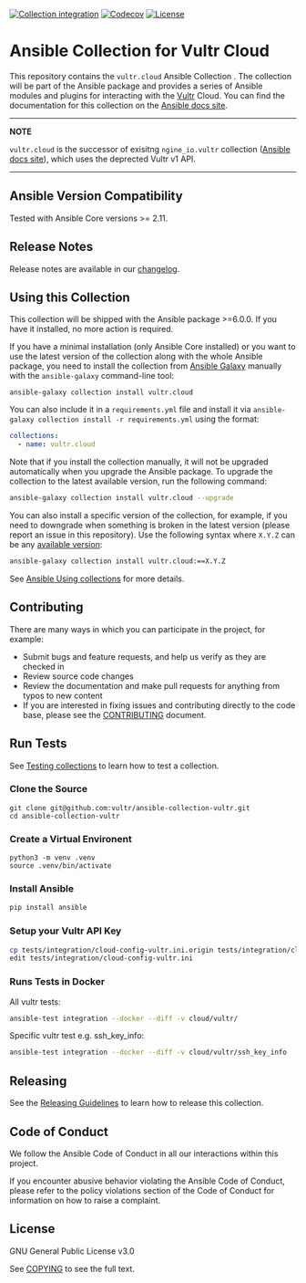[![Collection integration](https://github.com/vultr/ansible-collection-vultr/actions/workflows/integration.yml/badge.svg?branch=main)](https://github.com/vultr/ansible-collection-vultr/actions/workflows/integration.yml) [![Codecov](https://img.shields.io/codecov/c/github/vultr/ansible-collection-vultr)](https://codecov.io/gh/vultr/ansible-collection-vultr) [![License](https://img.shields.io/badge/license-GPL%20v3.0-brightgreen.svg)](LICENSE)

# Ansible Collection for Vultr Cloud

This repository contains the `vultr.cloud` Ansible Collection . The collection will be part of the Ansible package and provides a series of Ansible modules and plugins for interacting with the [Vultr](https://www.vultr.com) Cloud. You can find the documentation for this collection on the [Ansible docs site](https://docs.ansible.com/ansible/latest/collections/vultr/cloud/).

---
**NOTE**

`vultr.cloud` is the successor of exisitng `ngine_io.vultr` collection ([Ansible docs site](https://docs.ansible.com/ansible/latest/collections/ngine_io/vultr/)), which uses the deprected Vultr v1 API.

---

## Ansible Version Compatibility

Tested with Ansible Core versions >= 2.11.

## Release Notes

Release notes are available in our [changelog](https://github.com/vultr/ansible-collection-vultr/blob/main/CHANGELOG.rst).

## Using this Collection

This collection will be shipped with the Ansible package >=6.0.0. If you have it installed, no more action is required.

If you have a minimal installation (only Ansible Core installed) or you want to use the latest version of the collection along with the whole Ansible package, you need to install the collection from [Ansible Galaxy](https://galaxy.ansible.com/vultr/cloud) manually with the `ansible-galaxy` command-line tool:

    ansible-galaxy collection install vultr.cloud

You can also include it in a `requirements.yml` file and install it via `ansible-galaxy collection install -r requirements.yml` using the format:

```yaml
collections:
  - name: vultr.cloud
```

Note that if you install the collection manually, it will not be upgraded automatically when you upgrade the Ansible package. To upgrade the collection to the latest available version, run the following command:

```bash
ansible-galaxy collection install vultr.cloud --upgrade
```

You can also install a specific version of the collection, for example, if you need to downgrade when something is broken in the latest version (please report an issue in this repository). Use the following syntax where `X.Y.Z` can be any [available version](https://galaxy.ansible.com/vultr/cloud):

```bash
ansible-galaxy collection install vultr.cloud:==X.Y.Z
```

See [Ansible Using collections](https://docs.ansible.com/ansible/latest/user_guide/collections_using.html) for more details.

## Contributing

There are many ways in which you can participate in the project, for example:

- Submit bugs and feature requests, and help us verify as they are checked in
- Review source code changes
- Review the documentation and make pull requests for anything from typos to new content
- If you are interested in fixing issues and contributing directly to the code base, please see the [CONTRIBUTING](CONTRIBUTING.md) document.


## Run Tests

See [Testing collections](https://docs.ansible.com/ansible/devel/dev_guide/developing_collections_testing.html) to learn how to test a collection.

### Clone the Source

```
git clone git@github.com:vultr/ansible-collection-vultr.git
cd ansible-collection-vultr
```

### Create a Virtual Environent

```
python3 -m venv .venv
source .venv/bin/activate
```

### Install Ansible

```bash
pip install ansible
```

### Setup your Vultr API Key

```bash
cp tests/integration/cloud-config-vultr.ini.origin tests/integration/cloud-config-vultr.ini
edit tests/integration/cloud-config-vultr.ini
```

### Runs Tests in Docker

All vultr tests:

```bash
ansible-test integration --docker --diff -v cloud/vultr/
```

Specific vultr test e.g. ssh_key_info:

```bash
ansible-test integration --docker --diff -v cloud/vultr/ssh_key_info
```

## Releasing

See the [Releasing Guidelines](https://docs.ansible.com/ansible/devel/community/collection_contributors/collection_releasing.html#releasing) to learn how to release this collection.

## Code of Conduct

We follow the Ansible Code of Conduct in all our interactions within this project.

If you encounter abusive behavior violating the Ansible Code of Conduct, please refer to the policy violations section of the Code of Conduct for information on how to raise a complaint.

## License

GNU General Public License v3.0

See [COPYING](COPYING) to see the full text.
